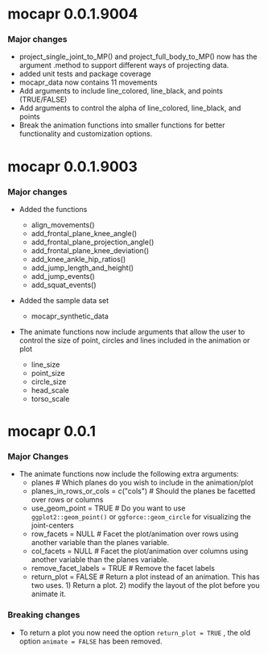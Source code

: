 # mocapr 0.0.1.9004
### Major changes
* project_single_joint_to_MP() and project_full_body_to_MP() now has the argument .method to support different ways of projecting data.
* added unit tests and package coverage
* mocapr_data now contains 11 movements
* Add arguments to include line_colored, line_black, and points (TRUE/FALSE)
* Add arguments to control the alpha of line_colored, line_black, and points
* Break the animation functions into smaller functions for better functionality and customization options.

# mocapr 0.0.1.9003
### Major changes
* Added the functions  
  + align_movements()  
  + add_frontal_plane_knee_angle()  
  + add_frontal_plane_projection_angle()  
  + add_frontal_plane_knee_deviation()  
  + add_knee_ankle_hip_ratios()  
  + add_jump_length_and_height()  
  + add_jump_events()  
  + add_squat_events()  

* Added the sample data set
  + mocapr_synthetic_data

* The animate functions now include arguments that allow the user to control the size of point, circles and lines included in the animation or plot
  + line_size
  + point_size
  + circle_size
  + head_scale
  + torso_scale

# mocapr 0.0.1

### Major Changes
* The animate functions now include the following extra arguments:
  + planes # Which planes do you wish to include in the animation/plot
  + planes_in_rows_or_cols = c("cols") # Should the planes be facetted over rows or columns
  + use_geom_point = TRUE # Do you want to use `ggplot2::geom_point()` or `ggforce::geom_circle` for visualizing the joint-centers
  + row_facets = NULL # Facet the plot/animation over rows using another variable than the planes variable.
  + col_facets = NULL # Facet the plot/animation over columns using another variable than the planes variable.
  + remove_facet_labels = TRUE # Remove the facet labels
  + return_plot = FALSE # Return a plot instead of an animation. This has two uses. 1) Return a plot. 2) modify the layout of the plot before you animate it.

### Breaking changes
* To return a plot you now need the option `return_plot = TRUE` , the old option `animate = FALSE` has been removed.
